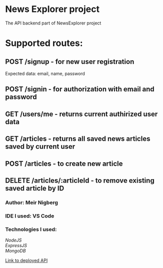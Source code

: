 # News Explorer project  
The API backend part of NewsExplorer project  

# Supported routes: 

## POST /signup - for new user registration  
Expected data: email, name, password  

## POST /signin - for authorization with email and password  

## GET /users/me - returns current authirized user data  

## GET /articles - returns all saved news articles saved by current user  

## POST /articles - to create new article  

## DELETE /articles/:articleId - to remove existing saved article by ID  

### Author: Meir Nigberg  

### IDE I used: VS Code  

### Technologies I used:  

_NodeJS_  
_ExpressJS_  
_MongoDB_  

[Link to deployed API](https://api.nigberg.students.nomoredomainssbs.ru)
